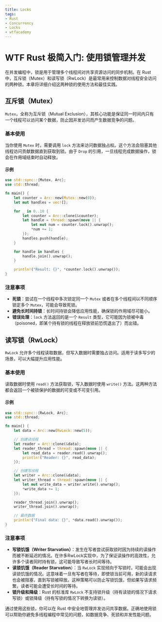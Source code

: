 ```yaml
---
title: Locks
tags:
- Rust
- Concurrency
- Locks
- wtfacademy
---
```


# WTF Rust 极简入门: 使用锁管理并发

在并发编程中，锁是用于管理多个线程间对共享资源访问的同步机制。在 Rust 中，互斥锁（Mutex）和读写锁（RwLock）是最常用来控制数据对线程安全访问的两种锁。本章将详细介绍这两种锁的使用方法和最佳实践。

## 互斥锁（Mutex）

`Mutex`，全称为互斥锁（Mutual Exclusion），其核心功能是保证同一时间内只有一个线程可以访问某个数据，防止因并发访问而产生数据竞争的问题。

### 基本使用

当你使用 `Mutex` 时，需要调用 `lock` 方法来访问数据独占权。这个方法会阻塞其他线程访问贡献数据直到获取到锁。由于 `Drop` 的引用，一旦线程完成数据操作，锁会在作用域结束时自动释放。

#### 示例

```rust
use std::sync::{Mutex, Arc};
use std::thread;

fn main() {
    let counter = Arc::new(Mutex::new(0));
    let mut handles = vec![];

    for _ in 0..10 {
        let counter = Arc::clone(&counter);
        let handle = thread::spawn(move || {
            let mut num = counter.lock().unwrap();
            *num += 1;
        });
        handles.push(handle);
    }

    for handle in handles {
        handle.join().unwrap();
    }

    println!("Result: {}", *counter.lock().unwrap());
}
```

### 注意事项

- **死锁**：尝试在一个线程中多次锁定同一个 `Mutex` 或者在多个线程间以不同顺序锁定多个 `Mutex`，可能会导致死锁。
- **避免长时间持锁**：长时间持锁会降低应用性能，确保锁的作用域尽可能小。
- **错误处理**：`lock` 方法返回的是一个 `Result` 类型，它可能因为锁被中毒（poisoned，即某个持有锁的线程在释放锁前恐慌退出了）而出错。

## 读写锁（RwLock）

`RwLock` 允许多个线程读取数据，但写入数据时需要独占访问。适用于读多写少的场景，可以大幅提升应用性能。

### 基本使用

读取数据时使用 `read()` 方法获取锁，写入数据时使用 `write()` 方法。这两种方法都会返回一个被锁保护的数据的可变或不可变引用。

#### 示例

```rust
use std::sync::{RwLock, Arc};
use std::thread;

fn main() {
    let data = Arc::new(RwLock::new(5));

    // 创建读线程
    let reader = Arc::clone(&data);
    let reader_thread = thread::spawn(move || {
        let read_data = reader.read().unwrap();
        println!("Reader: {}", read_data);
    });

    // 创建写线程
    let writer = Arc::clone(&data);
    let writer_thread = thread::spawn(move || {
        let mut write_data = writer.write().unwrap();
        *write_data += 1;
    });

    reader_thread.join().unwrap();
    writer_thread.join().unwrap();

    // 最终数据
    println!("Final data: {}", *data.read().unwrap());
}
```

### 注意事项

- **写锁饥饿（Writer Starvation）**：发生在写者尝试获取锁时因为持续的读操作而被不断延迟的情况。在许多RwLock实现中，为了保证读操作的高效性，允许多个读者同时持有锁，这可能导致写者长时间等待。
- **读锁饥饿（Reader Starvation**）：当 `RwLock` 实现倾向于写锁时，可能会出现读锁饥饿的情况。这意味着一旦有写者在等待，即使锁当前可用，新的读请求也会被阻塞，直到写锁被释放。这种策略可以防止写锁饥饿，但如果写请求频繁，读者可能会遭受长时间的等待。
- **锁升级和降级**：Rust 的标准库 `RwLock` 不支持锁升级（持有读锁的情况下请求写锁）或锁降级（持有写锁的情况下转换为读锁）。

通过使用这些锁，你可以在 Rust 中安全地管理并发访问共享数据。正确地使用锁可以帮助你避免多线程编程中常见的问题，如数据竞争、死锁和并发性能问题。